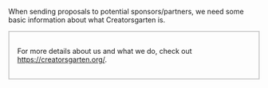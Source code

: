 When sending proposals to potential sponsors/partners, we need some basic information about what Creatorsgarten is.

<div style="padding: 1rem; border: 2px solid #0003;">

For more details about us and what we do, check out <https://creatorsgarten.org/>.

</div>
